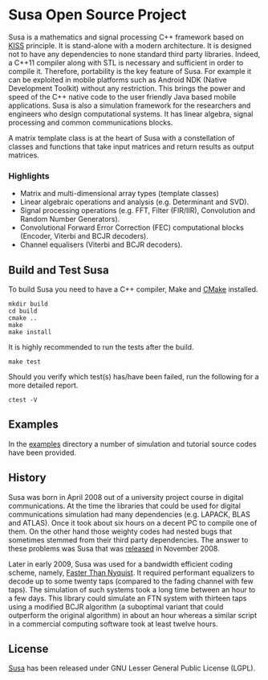 # Susa Open Source Project

Susa is a mathematics and signal processing C++ framework based on [KISS](https://en.wikipedia.org/wiki/KISS_principle) principle. It is stand-alone with a modern architecture. It is designed not to have any dependencies to none standard third party libraries. Indeed, a C++11 compiler along with STL is necessary and sufficient in order to compile it. Therefore, portability is the key feature of Susa. For example it can be exploited in mobile platforms such as Android NDK (Native Development Toolkit) without any restriction. This brings the power and speed of the C++ native code to the user friendly Java based mobile applications. Susa is also a simulation framework for the researchers and engineers who design computational systems. It has linear algebra, signal processing and common communications blocks.

A matrix template class is at the heart of Susa with a constellation of classes and functions that take input matrices and return results as output matrices.

### Highlights
 - Matrix and multi-dimensional array types (template classes)
 - Linear algebraic operations and analysis (e.g. Determinant and SVD).
 - Signal processing operations (e.g. FFT, Filter (FIR/IIR), Convolution and Random Number Generators).
 - Convolutional Forward Error Correction (FEC) computational blocks (Encoder, Viterbi and BCJR decoders).
 - Channel equalisers (Viterbi and BCJR decoders).

## Build and Test Susa
To build Susa you need to have a C++ compiler, Make and [CMake](https://cmake.org) installed.

```
mkdir build
cd build
cmake ..
make
make install
```
It is highly recommended to run the tests after the build.

```
make test
```
Should you verify which test(s) has/have been failed, run the following for a more detailed report.

```
ctest -V
```
## Examples
In the [examples](https://github.com/behrooza/susa/tree/master/examples) directory a number of simulation and tutorial source codes have been provided.
## History
Susa was born in April 2008 out of a university project course in digital communications. At the time the libraries
that could be used for digital communications simulation had many dependencies (e.g. LAPACK, BLAS and ATLAS).
Once it took about six hours on a decent PC to compile one of them. On the other hand those weighty codes had nested
bugs that sometimes stemmed from their third party dependencies. The answer to these problems was Susa that was
[released](http://sourceforge.net/projects/susa) in November 2008.

Later in early 2009, Susa was used for a bandwidth efficient coding scheme, namely, [Faster Than Nyquist](http://www.eit.lth.se/fileadmin/eit/courses/eit085f/AndersonFasterThanNyquistSignaling.pdf). It required performant equalizers to decode up to some twenty taps (compared to the fading channel with few taps). The simulation of such systems took a long time between an hour to a few days. This library could simulate an FTN system with thirteen taps using a modified BCJR algorithm (a suboptimal variant that could outperform the original algorithm) in about an hour whereas a similar script in a commercial computing software took at least twelve hours.
## License
[Susa](http://susalib.org) has been released under GNU Lesser General Public License (LGPL).
